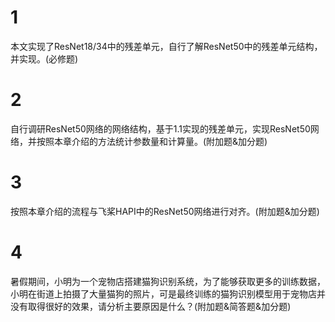 # 1
本文实现了ResNet18/34中的残差单元，自行了解ResNet50中的残差单元结构，并实现。(必修题)

# 2
自行调研ResNet50网络的网络结构，基于1.1实现的残差单元，实现ResNet50网络，并按照本章介绍的方法统计参数量和计算量。(附加题&加分题)

# 3
按照本章介绍的流程与飞桨HAPI中的ResNet50网络进行对齐。(附加题&加分题)

# 4
暑假期间，小明为一个宠物店搭建猫狗识别系统，为了能够获取更多的训练数据，小明在街道上拍摄了大量猫狗的照片，可是最终训练的猫狗识别模型用于宠物店并没有取得很好的效果，请分析主要原因是什么？(附加题&简答题&加分题)
